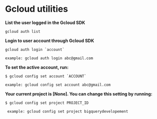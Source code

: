 # Gcloud utilities

  **List the user logged in the Gcloud SDK**
  
    gcloud auth list
    
  **Login to user account through Gcloud SDK**
  
    gcloud auth login `account`
    
    example: gcloud auth login abc@gmail.com
    
  **To set the active account, run:**
  
    $ gcloud config set account `ACCOUNT`
   
    example: gcloud config set account abc@gmail.com
    
  **Your current project is [None].  You can change this setting by running:**
  
    $ gcloud config set project PROJECT_ID
    
     example: gcloud config set project bigquerydevelopement
  
